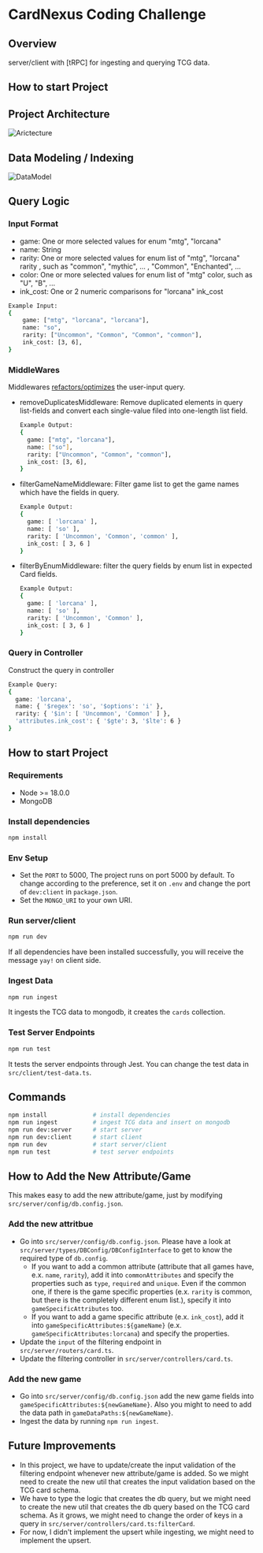 # CardNexus Coding Challenge

## Overview

server/client with [tRPC] for ingesting and querying TCG data.

## How to start Project

## Project Architecture

![Arictecture](./project-architect.png)

## Data Modeling / Indexing

![DataModel](./data-model.png)

## Query Logic

### Input Format

- game: One or more selected values for enum "mtg", "lorcana"
- name: String
- rarity: One or more selected values for enum list of "mtg", "lorcana" rarity , such as "common", "mythic", ... , "Common", "Enchanted", ...
- color: One or more selected values for enum list of "mtg" color, such as "U", "B", ...
- ink_cost: One or 2 numeric comparisons for "lorcana" ink_cost

```bash
Example Input:
{
    game: ["mtg", "lorcana", "lorcana"],
    name: "so",
    rarity: ["Uncommon", "Common", "Common", "common"],
    ink_cost: [3, 6],
}
```

### MiddleWares

Middlewares <u>refactors/optimizes</u> the user-input query.

- removeDuplicatesMiddleware: Remove duplicated elements in query list-fields and convert each single-value filed into one-length list field.

  ```bash
  Example Output:
  {
    game: ["mtg", "lorcana"],
    name: ["so"],
    rarity: ["Uncommon", "Common", "common"],
    ink_cost: [3, 6],
  }
  ```

- filterGameNameMiddleware: Filter game list to get the game names which have the fields in query.

  ```bash
  Example Output:
  {
    game: [ 'lorcana' ],
    name: [ 'so' ],
    rarity: [ 'Uncommon', 'Common', 'common' ],
    ink_cost: [ 3, 6 ]
  }
  ```

- filterByEnumMiddleware: filter the query fields by enum list in expected Card fields.

  ```bash
  Example Output:
  {
    game: [ 'lorcana' ],
    name: [ 'so' ],
    rarity: [ 'Uncommon', 'Common' ],
    ink_cost: [ 3, 6 ]
  }
  ```

### Query in Controller

Construct the query in controller

```bash
Example Query:
{
  game: 'lorcana',
  name: { '$regex': 'so', '$options': 'i' },
  rarity: { '$in': [ 'Uncommon', 'Common' ] },
  'attributes.ink_cost': { '$gte': 3, '$lte': 6 }
}
```

## How to start Project

### Requirements

- Node >= 18.0.0
- MongoDB

### Install dependencies

```bash
npm install
```

### Env Setup

- Set the `PORT` to 5000, The project runs on port 5000 by default. To change according to the preference, set it on `.env` and change the port of `dev:client` in `package.json`.
- Set the `MONGO_URI` to your own URI.

### Run server/client

```bash
npm run dev
```

If all dependencies have been installed successfully, you will receive the message `yay!` on client side.

### Ingest Data

```bash
npm run ingest
```

It ingests the TCG data to mongodb, it creates the `cards` collection.

### Test Server Endpoints

```bash
npm run test
```

It tests the server endpoints through Jest. You can change the test data in `src/client/test-data.ts`.

## Commands

```bash
npm install             # install dependencies
npm run ingest          # ingest TCG data and insert on mongodb
npm run dev:server      # start server
npm run dev:client      # start client
npm run dev             # start server/client
npm run test            # test server endpoints
```

## How to Add the New Attribute/Game

This makes easy to add the new attribute/game, just by modifying `src/server/config/db.config.json`.

### Add the new attritbue

- Go into `src/server/config/db.config.json`.
  Please have a look at `src/server/types/DBConfig/DBConfigInterface` to get to know the required type of `db.config`.
  - If you want to add a common attribute (attribute that all games have, e.x. `name`, `rarity`), add it into `commonAttributes` and specify the properties such as `type`, `required` and `unique`. Even if the common one, if there is the game specific properties (e.x. `rarity` is common, but there is the completely different enum list.), specify it into `gameSpecificAttributes` too.
  - If you want to add a game specific attribute (e.x. `ink_cost`), add it into `gameSpecificAttributes:${gameName}` (e.x. `gameSpecificAttributes:lorcana`) and specify the properties.
- Update the `input` of the filtering endpoint in `src/server/routers/card.ts`.
- Update the filtering controller in `src/server/controllers/card.ts`.

### Add the new game

- Go into `src/server/config/db.config.json` add the new game fields into `gameSpecificAttributes:${newGameName}`. Also you might to need to add the data path in `gameDataPaths:${newGameName}`.
- Ingest the data by running `npm run ingest`.

## Future Improvements

- In this project, we have to update/create the input validation of the filtering endpoint whenever new attribute/game is added. So we might need to create the new util that creates the input validation based on the TCG card schema.
- We have to type the logic that creates the db query, but we might need to create the new util that creates the db query based on the TCG card schema. As it grows, we might need to change the order of keys in a query in `src/server/controllers/card.ts:filterCard`.
- For now, I didn't implement the upsert while ingesting, we might need to implement the upsert.
